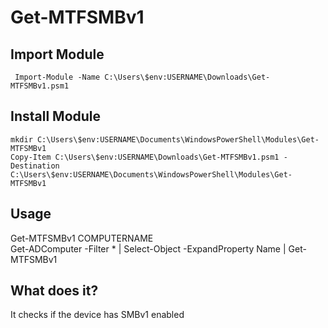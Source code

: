# Get-MTFSMBv1 
## Import Module
```
 Import-Module -Name C:\Users\$env:USERNAME\Downloads\Get-MTFSMBv1.psm1
```

## Install Module
```
mkdir C:\Users\$env:USERNAME\Documents\WindowsPowerShell\Modules\Get-MTFSMBv1
Copy-Item C:\Users\$env:USERNAME\Downloads\Get-MTFSMBv1.psm1 -Destination C:\Users\$env:USERNAME\Documents\WindowsPowerShell\Modules\Get-MTFSMBv1
```

## Usage
Get-MTFSMBv1 COMPUTERNAME <br />
Get-ADComputer -Filter * | Select-Object -ExpandProperty Name | Get-MTFSMBv1

## What does it?
It checks if the device has SMBv1 enabled
